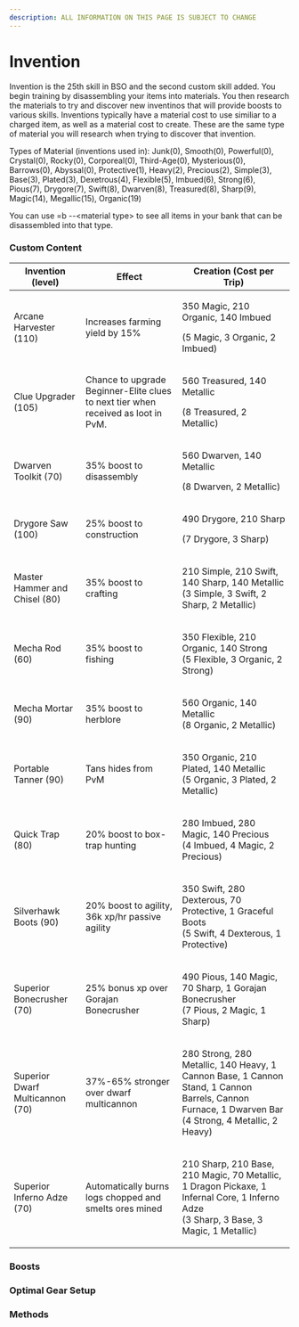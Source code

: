 ```yaml
---
description: ALL INFORMATION ON THIS PAGE IS SUBJECT TO CHANGE
---
```


# Invention

Invention is the 25th skill in BSO and the second custom skill added. You begin training by disassembling your items into materials. You then research the materials to try and discover new inventinos that will provide boosts to various skills. Inventions typically have a material cost to use similiar to a charged item, as well as a material cost to create. These are the same type of material you will research when trying to discover that invention.&#x20;

Types of Material (inventions used in): Junk(0), Smooth(0), Powerful(0), Crystal(0), Rocky(0), Corporeal(0), Third-Age(0), Mysterious(0), Barrows(0), Abyssal(0), Protective(1), Heavy(2), Precious(2), Simple(3), Base(3), Plated(3), Dexetrous(4), Flexible(5), Imbued(6), Strong(6), Pious(7), Drygore(7), Swift(8), Dwarven(8), Treasured(8), Sharp(9), Magic(14), Megallic(15), Organic(19)

You can use =b --\<material type> to see all items in your bank that can be disassembled into that type.&#x20;

### Custom Content

| Invention (level)               | Effect                                                                            | Creation (Cost per Trip)                                                                                                                                      |
| ------------------------------- | --------------------------------------------------------------------------------- | ------------------------------------------------------------------------------------------------------------------------------------------------------------- |
| Arcane Harvester (110)          | Increases farming yield by 15%                                                    | <p>350 Magic, 210 Organic, 140 Imbued </p><p>(5 Magic, 3 Organic, 2 Imbued)</p>                                                                               |
| Clue Upgrader (105)             | Chance to upgrade Beginner-Elite clues to next tier when received as loot in PvM. | <p>560 Treasured, 140 Metallic</p><p>(8 Treasured, 2 Metallic)</p>                                                                                            |
| Dwarven Toolkit (70)            | 35% boost to disassembly                                                          | <p>560 Dwarven, 140 Metallic</p><p>(8 Dwarven, 2 Metallic)</p>                                                                                                |
| Drygore Saw (100)               | 25% boost to construction                                                         | <p>490 Drygore, 210 Sharp</p><p>(7 Drygore, 3 Sharp)</p>                                                                                                      |
| Master Hammer and Chisel (80)   | 35% boost to crafting                                                             | <p>210 Simple, 210 Swift, 140 Sharp, 140 Metallic<br>(3 Simple, 3 Swift, 2 Sharp, 2 Metallic)</p>                                                             |
| Mecha Rod (60)                  | 35% boost to fishing                                                              | <p>350 Flexible, 210 Organic, 140 Strong<br>(5 Flexible, 3 Organic, 2 Strong)</p>                                                                             |
| Mecha Mortar (90)               | 35% boost to herblore                                                             | <p>560 Organic, 140 Metallic<br>(8 Organic, 2 Metallic)</p>                                                                                                   |
| Portable Tanner (90)            | Tans hides from PvM                                                               | <p>350 Organic, 210 Plated, 140 Metallic<br>(5 Organic, 3 Plated, 2 Metallic)</p>                                                                             |
| Quick Trap (80)                 | 20% boost to box-trap hunting                                                     | <p>280 Imbued, 280 Magic, 140 Precious<br>(4 Imbued, 4 Magic, 2 Precious)</p>                                                                                 |
| Silverhawk Boots (90)           | 20% boost to agility, 36k xp/hr passive agility                                   | <p>350 Swift, 280 Dexterous, 70 Protective, 1 Graceful Boots<br>(5 Swift, 4 Dexterous, 1 Protective)<br></p>                                                  |
| Superior Bonecrusher (70)       | 25% bonus xp over Gorajan Bonecrusher                                             | <p>490 Pious, 140 Magic, 70 Sharp, 1 Gorajan Bonecrusher<br>(7 Pious, 2 Magic, 1 Sharp)</p>                                                                   |
| Superior Dwarf Multicannon (70) | 37%-65% stronger over dwarf multicannon                                           | <p>280 Strong, 280 Metallic, 140 Heavy, 1 Cannon Base, 1 Cannon Stand, 1 Cannon Barrels, Cannon Furnace, 1 Dwarven Bar<br>(4 Strong, 4 Metallic, 2 Heavy)</p> |
| Superior Inferno Adze (70)      | Automatically burns logs chopped and smelts ores mined                            | <p>210 Sharp, 210 Base, 210 Magic, 70 Metallic, 1 Dragon Pickaxe, 1 Infernal Core, 1 Inferno Adze<br>(3 Sharp, 3 Base, 3 Magic, 1 Metallic)</p>               |

### Boosts

### Optimal Gear Setup

### Methods



